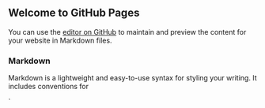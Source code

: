 ## Welcome to GitHub Pages

You can use the [editor on GitHub](https://github.com/vikasvarnekar3/coursera-test/edit/main/README.md) to maintain and preview the content for your website in Markdown files.



### Markdown

Markdown is a lightweight and easy-to-use syntax for styling your writing. It includes conventions for

`

